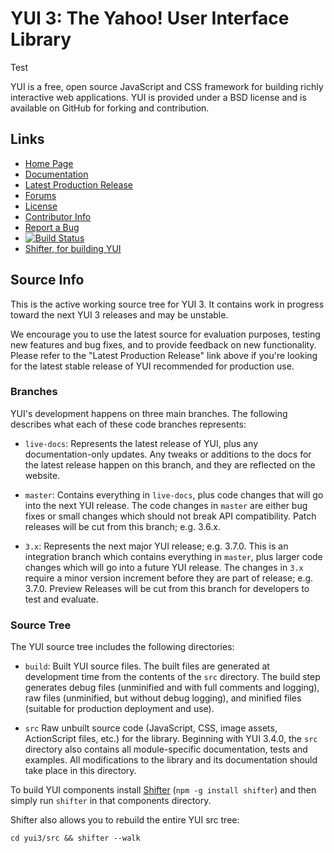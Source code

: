 YUI 3: The Yahoo! User Interface Library
========================================

Test

YUI is a free, open source JavaScript and CSS framework for building richly
interactive web applications. YUI is provided under a BSD license and is
available on GitHub for forking and contribution.

Links
-----

  * [Home Page](http://yuilibrary.com/)
  * [Documentation](http://yuilibrary.com/yui/docs/)
  * [Latest Production Release](http://yuilibrary.com/download/yui3/)
  * [Forums](http://yuilibrary.com/forum/)
  * [License](http://yuilibrary.com/license/)
  * [Contributor Info](http://yuilibrary.com/contribute/)
  * [Report a Bug](http://yuilibrary.com/yui/docs/tutorials/report-bugs/)
  * [![Build Status](https://secure.travis-ci.org/yui/yui3.png?branch=master)](http://travis-ci.org/yui/yui3)
  * [Shifter, for building YUI](http://yui.github.com/shifter/)


Source Info
-----------

This is the active working source tree for YUI 3. It contains work in progress
toward the next YUI 3 releases and may be unstable.

We encourage you to use the latest source for evaluation purposes, testing new
features and bug fixes, and to provide feedback on new functionality. Please
refer to the "Latest Production Release" link above if you're looking for the
latest stable release of YUI recommended for production use.

### Branches

YUI's development happens on three main branches. The following describes what
each of these code branches represents:

  * `live-docs`: Represents the latest release of YUI, plus any
    documentation-only updates. Any tweaks or additions to the docs for the
    latest release happen on this branch, and they are reflected on the website.

  * `master`: Contains everything in `live-docs`, plus code changes that will go
    into the next YUI release. The code changes in `master` are either bug fixes
    or small changes which should not break API compatibility. Patch releases
    will be cut from this branch; e.g. 3.6.x.

  * `3.x`: Represents the next major YUI release; e.g. 3.7.0. This is an
    integration branch which contains everything in `master`, plus larger code
    changes which will go into a future YUI release. The changes in `3.x`
    require a minor version increment before they are part of release; e.g.
    3.7.0. Preview Releases will be cut from this branch for developers to test
    and evaluate.

### Source Tree

The YUI source tree includes the following directories:

  * `build`: Built YUI source files. The built files are generated at
    development time from the contents of the `src` directory. The build step
    generates debug files (unminified and with full comments and logging),
    raw files (unminified, but without debug logging), and minified files
    (suitable for production deployment and use).

  * `src` Raw unbuilt source code (JavaScript, CSS, image assets, ActionScript
     files, etc.) for the library. Beginning with YUI 3.4.0, the `src` directory
     also contains all module-specific documentation, tests and examples. All
     modifications to the library and its documentation should take place in
     this directory.

To build YUI components install [Shifter](http://yui.github.com/shifter/) (`npm -g install shifter`)
and then simply run `shifter` in that components directory.

Shifter also allows you to rebuild the entire YUI src tree:

    cd yui3/src && shifter --walk



